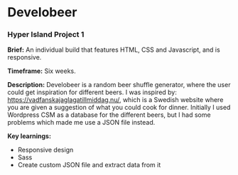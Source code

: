<h1> Develobeer </h1>

<h3>Hyper Island Project 1</h3>

<strong>Brief:</strong> An individual build that features HTML, CSS and Javascript, and is responsive.

<strong>Timeframe:</strong> Six weeks.

<strong>Description:</strong> Develobeer is a random beer shuffle generator, where the user could get inspiration for different beers. 
I was inspired by: https://vadfanskajaglagatillmiddag.nu/, which is a Swedish website where you are given a suggestion of what you could cook for dinner.
Initially I used Wordpress CSM as a database for the different beers, but I had some problems which made me use a JSON file instead.

<strong>Key learnings:</strong>
<ul>
<li>Responsive design</li>
<li>Sass</li>
  <li>Create custom JSON file and extract data from it</li>
  </ul>
